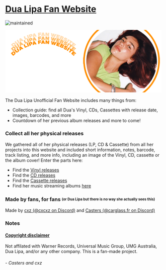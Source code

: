 # [Dua Lipa Fan Website](https://d-u-a-l-i-p-a.github.io/)
![maintained](https://raster.shields.io/badge/status-maintained-green.png)

![banner](./github/banner.png)

The Dua Lipa Unofficial Fan Website includes many things from:
- Collection guide: find all Dua's Vinyl, CDs, Cassettes with release date, images, barcodes, and more
- Countdown of her previous album releases
and more to come!

### Collect all her physical releases
We gathered all of her physical releases (LP, CD & Cassette) from all her projects into this website and included short information, notes, barcode, track listing, and more info, including an image of the Vinyl, CD, cassette or the album cover! Enter the parts here:
- Find the [Vinyl releases](https://d-u-a-l-i-p-a.github.io/vinyl.html)
- Find the [CD releases](https://d-u-a-l-i-p-a.github.io/index.html)
- Find the [Cassette releases](https://d-u-a-l-i-p-a.github.io/cassette.html)
- Find her music streaming albums [here](https://d-u-a-l-i-p-a.github.io/stream.html)

### Made by fans, for fans <sup><sub>(or Dua Lipa but there is no way she actually sees this)</sub></sup>
Made by [cxz (@cxcxz on Discord)](https://github.com/cxzgt) and [Casters (@carglass.fr on Discord)](https://github.com/notironicallycasters)

### Notes

#### [Copyright disclaimer](./github/COPYRIGHT-DISCLAIMER.md)
Not affilated with Warner Records, Universal Music Group, UMG Australia, Dua Lipa, and/or any other company. This is a fan-made project.

###### - Casters and cxz
